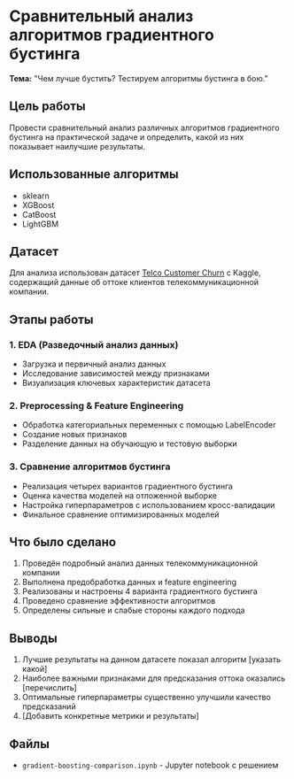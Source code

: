 # Сравнительный анализ алгоритмов градиентного бустинга

**Тема:** "Чем лучше бустить? Тестируем алгоритмы бустинга в бою."

## Цель работы
Провести сравнительный анализ различных алгоритмов градиентного бустинга на практической задаче и определить, какой из них показывает наилучшие результаты.

## Использованные алгоритмы
- sklearn
- XGBoost
- CatBoost
- LightGBM

## Датасет
Для анализа использован датасет [Telco Customer Churn](https://www.kaggle.com/blastchar/telco-customer-churn) с Kaggle, содержащий данные об оттоке клиентов телекоммуникационной компании.

## Этапы работы

### 1. EDA (Разведочный анализ данных)
- Загрузка и первичный анализ данных
- Исследование зависимостей между признаками
- Визуализация ключевых характеристик датасета

### 2. Preprocessing & Feature Engineering
- Обработка категориальных переменных с помощью LabelEncoder
- Создание новых признаков
- Разделение данных на обучающую и тестовую выборки

### 3. Сравнение алгоритмов бустинга
- Реализация четырех вариантов градиентного бустинга
- Оценка качества моделей на отложенной выборке
- Настройка гиперпараметров с использованием кросс-валидации
- Финальное сравнение оптимизированных моделей

## Что было сделано
1. Проведён подробный анализ данных телекоммуникационной компании
2. Выполнена предобработка данных и feature engineering
3. Реализованы и настроены 4 варианта градиентного бустинга
4. Проведено сравнение эффективности алгоритмов
5. Определены сильные и слабые стороны каждого подхода

## Выводы
1. Лучшие результаты на данном датасете показал алгоритм [указать какой]
2. Наиболее важными признаками для предсказания оттока оказались [перечислить]
3. Оптимальные гиперпараметры существенно улучшили качество предсказаний
4. [Добавить конкретные метрики и результаты]

## Файлы
- `gradient-boosting-comparison.ipynb` - Jupyter notebook с решением
